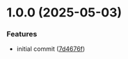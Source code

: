 # 1.0.0 (2025-05-03)


### Features

* initial commit ([7d4676f](https://github.com/soliantconsulting/zoom-log-error-notifications/commit/7d4676f753f1efa69a77b11c0f8800d136288382))
